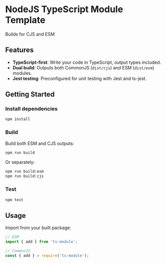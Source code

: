 # NodeJS TypeScript Module Template
Builds for CJS and ESM

## Features

- **TypeScript-first**: Write your code in TypeScript, output types included.
- **Dual build**: Outputs both CommonJS (`dist/cjs`) and ESM (`dist/esm`) modules.
- **Jest testing**: Preconfigured for unit testing with Jest and ts-jest.

## Getting Started

### Install dependencies

```sh
npm install
```

### Build
Build both ESM and CJS outputs:

```sh
npm run build
```

Or separately:

```sh
npm run build:esm
npm run build:cjs
```

### Test

```sh
npm test
```

## Usage

Import from your built package:

```js
// ESM
import { add } from 'ts-module';

// CommonJS
const { add } = require('ts-module');
```
